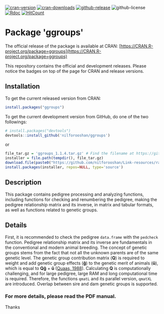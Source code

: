 [![cran-version](https://www.r-pkg.org/badges/version/ggroups?color=green)](https://cran.r-project.org/package=ggroups)
[![cran-downloads](http://cranlogs.r-pkg.org/badges/grand-total/ggroups?color=green)](https://cran.r-project.org/package=ggroups)
[![github-release](https://img.shields.io/github/release/nilforooshan/ggroups.svg)](https://github.com/nilforooshan/ggroups)
![github-license](https://img.shields.io/github/license/nilforooshan/ggroups.svg)
[![Rdoc](http://www.rdocumentation.org/badges/version/ggroups)](http://www.rdocumentation.org/packages/ggroups)
[![HitCount](http://hits.dwyl.io/nilforooshan/ggroups.svg)](http://hits.dwyl.io/nilforooshan/ggroups)

# Package 'ggroups'

The official release of the package is available at CRAN: [https://CRAN.R-project.org/package=ggroups](https://CRAN.R-project.org/package=ggroups)

This repository contains the official and development releases. Please notice the badges on top of the page for CRAN and release versions.

## Installation

To get the current released version from CRAN:

```r
install.packages("ggroups")
```

To get the current development version from GitHub, do one of the two followings:

```r
# install.packages("devtools")
devtools::install_github('nilforooshan/ggroups')
```

or

```r
file_tar.gz = 'ggroups_1.1.4.tar.gz' # Find the filename at https://github.com/nilforooshan/Link-resources/raw/master/link_resources/
installer = file.path(tempdir(), file_tar.gz)
download.file(paste0("https://github.com/nilforooshan/Link-resources/raw/master/link_resources/", file_tar.gz), destfile=installer)
install.packages(installer, repos=NULL, type='source')
```

## Description

This package contains pedigree processing and analyzing functions, including functions for checking and renumbering the pedigree, making the pedigree relationship matrix and its inverse, in matrix and tabular formats, as well as functions related to genetic groups.

## Details

First, it is recommended to check the pedigree `data.frame` with the `pedcheck` function. Pedigree relationship matrix and its inverse are fundamentals in the conventional and modern animal breeding. The concept of genetic groups stems from the fact that not all the unknown parents are of the same genetic level. The genetic group contribution matrix (**Q**) is required to weight and add genetic group effects (**&gcirc;**) to the genetic merit of animals (**&ucirc;**), which is equal to **Q&gcirc;** + **&ucirc;** ([Quaas, 1988](https://doi.org/10.3168/jds.S0022-0302(88)79691-5)). Calculating **Q** is computationally challenging, and for large pedigree, large RAM and long computational time is required. Therefore, the functions `qmatL` and its parallel version, `qmatXL` are introduced. Overlap between sire and dam genetic groups is supported.

### For more details, please read the PDF manual.

Thanks
